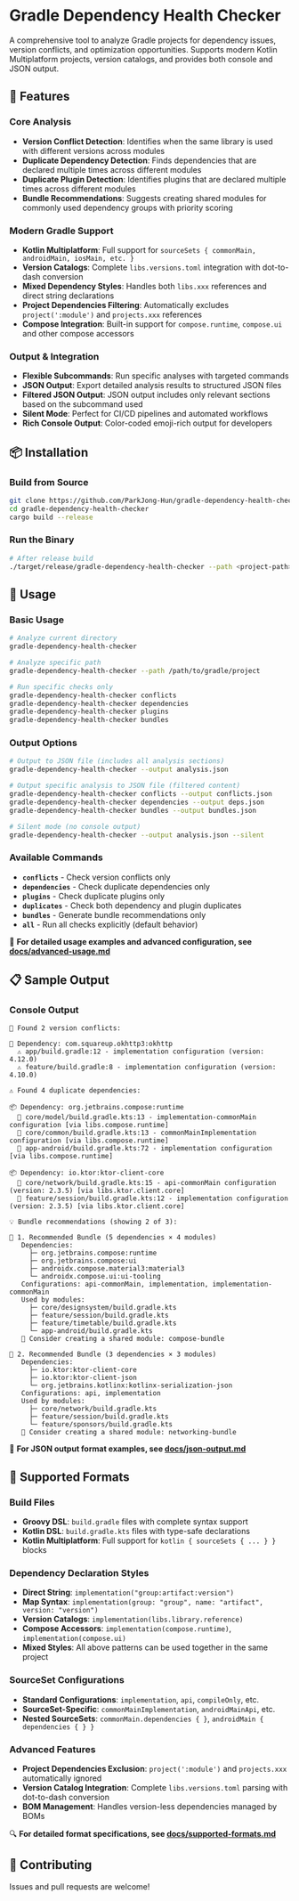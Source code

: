# Gradle Dependency Health Checker

A comprehensive tool to analyze Gradle projects for dependency issues, version conflicts, and optimization opportunities. Supports modern Kotlin Multiplatform projects, version catalogs, and provides both console and JSON output.

## 🚀 Features

### Core Analysis
- **Version Conflict Detection**: Identifies when the same library is used with different versions across modules
- **Duplicate Dependency Detection**: Finds dependencies that are declared multiple times across different modules  
- **Duplicate Plugin Detection**: Identifies plugins that are declared multiple times across different modules
- **Bundle Recommendations**: Suggests creating shared modules for commonly used dependency groups with priority scoring

### Modern Gradle Support
- **Kotlin Multiplatform**: Full support for `sourceSets { commonMain, androidMain, iosMain, etc. }`
- **Version Catalogs**: Complete `libs.versions.toml` integration with dot-to-dash conversion
- **Mixed Dependency Styles**: Handles both `libs.xxx` references and direct string declarations
- **Project Dependencies Filtering**: Automatically excludes `project(':module')` and `projects.xxx` references
- **Compose Integration**: Built-in support for `compose.runtime`, `compose.ui` and other compose accessors

### Output & Integration
- **Flexible Subcommands**: Run specific analyses with targeted commands
- **JSON Output**: Export detailed analysis results to structured JSON files
- **Filtered JSON Output**: JSON output includes only relevant sections based on the subcommand used
- **Silent Mode**: Perfect for CI/CD pipelines and automated workflows
- **Rich Console Output**: Color-coded emoji-rich output for developers

## 📦 Installation

### Build from Source
```bash
git clone https://github.com/ParkJong-Hun/gradle-dependency-health-checker.git
cd gradle-dependency-health-checker
cargo build --release
```

### Run the Binary
```bash
# After release build
./target/release/gradle-dependency-health-checker --path <project-path>
```

## 🎯 Usage

### Basic Usage
```bash
# Analyze current directory
gradle-dependency-health-checker

# Analyze specific path
gradle-dependency-health-checker --path /path/to/gradle/project

# Run specific checks only
gradle-dependency-health-checker conflicts
gradle-dependency-health-checker dependencies
gradle-dependency-health-checker plugins
gradle-dependency-health-checker bundles
```

### Output Options
```bash
# Output to JSON file (includes all analysis sections)
gradle-dependency-health-checker --output analysis.json

# Output specific analysis to JSON file (filtered content)
gradle-dependency-health-checker conflicts --output conflicts.json
gradle-dependency-health-checker dependencies --output deps.json
gradle-dependency-health-checker bundles --output bundles.json

# Silent mode (no console output)
gradle-dependency-health-checker --output analysis.json --silent
```

### Available Commands
- **`conflicts`** - Check version conflicts only
- **`dependencies`** - Check duplicate dependencies only  
- **`plugins`** - Check duplicate plugins only
- **`duplicates`** - Check both dependency and plugin duplicates
- **`bundles`** - Generate bundle recommendations only
- **`all`** - Run all checks explicitly (default behavior)

📖 **For detailed usage examples and advanced configuration, see [docs/advanced-usage.md](docs/advanced-usage.md)**

## 📋 Sample Output

### Console Output
```
🚨 Found 2 version conflicts:

🚨 Dependency: com.squareup.okhttp3:okhttp
  ⚠️ app/build.gradle:12 - implementation configuration (version: 4.12.0)
  ⚠️ feature/build.gradle:8 - implementation configuration (version: 4.10.0)

⚠️ Found 4 duplicate dependencies:

📦 Dependency: org.jetbrains.compose:runtime
  📍 core/model/build.gradle.kts:13 - implementation-commonMain configuration [via libs.compose.runtime]
  📍 core/common/build.gradle.kts:13 - commonMainImplementation configuration [via libs.compose.runtime]
  📍 app-android/build.gradle.kts:72 - implementation configuration [via libs.compose.runtime]

📦 Dependency: io.ktor:ktor-client-core
  📍 core/network/build.gradle.kts:15 - api-commonMain configuration (version: 2.3.5) [via libs.ktor.client.core]
  📍 feature/session/build.gradle.kts:12 - implementation configuration (version: 2.3.5) [via libs.ktor.client.core]

💡 Bundle recommendations (showing 2 of 3):

📎 1. Recommended Bundle (5 dependencies × 4 modules)
   Dependencies:
     ├─ org.jetbrains.compose:runtime
     ├─ org.jetbrains.compose:ui
     ├─ androidx.compose.material3:material3
     └─ androidx.compose.ui:ui-tooling
   Configurations: api-commonMain, implementation, implementation-commonMain
   Used by modules:
     ├─ core/designsystem/build.gradle.kts
     ├─ feature/session/build.gradle.kts
     ├─ feature/timetable/build.gradle.kts
     └─ app-android/build.gradle.kts
   💭 Consider creating a shared module: compose-bundle

📎 2. Recommended Bundle (3 dependencies × 3 modules)
   Dependencies:
     ├─ io.ktor:ktor-client-core
     ├─ io.ktor:ktor-client-json
     └─ org.jetbrains.kotlinx:kotlinx-serialization-json
   Configurations: api, implementation
   Used by modules:
     ├─ core/network/build.gradle.kts
     ├─ feature/session/build.gradle.kts
     └─ feature/sponsors/build.gradle.kts
   💭 Consider creating a shared module: networking-bundle
```

📄 **For JSON output format examples, see [docs/json-output.md](docs/json-output.md)**

## 🔧 Supported Formats

### Build Files
- **Groovy DSL**: `build.gradle` files with complete syntax support
- **Kotlin DSL**: `build.gradle.kts` files with type-safe declarations
- **Kotlin Multiplatform**: Full support for `kotlin { sourceSets { ... } }` blocks

### Dependency Declaration Styles
- **Direct String**: `implementation("group:artifact:version")`
- **Map Syntax**: `implementation(group: "group", name: "artifact", version: "version")`
- **Version Catalogs**: `implementation(libs.library.reference)`
- **Compose Accessors**: `implementation(compose.runtime)`, `implementation(compose.ui)`
- **Mixed Styles**: All above patterns can be used together in the same project

### SourceSet Configurations
- **Standard Configurations**: `implementation`, `api`, `compileOnly`, etc.
- **SourceSet-Specific**: `commonMainImplementation`, `androidMainApi`, etc.
- **Nested SourceSets**: `commonMain.dependencies { }`, `androidMain { dependencies { } }`

### Advanced Features
- **Project Dependencies Exclusion**: `project(':module')` and `projects.xxx` automatically ignored
- **Version Catalog Integration**: Complete `libs.versions.toml` parsing with dot-to-dash conversion
- **BOM Management**: Handles version-less dependencies managed by BOMs

🔍 **For detailed format specifications, see [docs/supported-formats.md](docs/supported-formats.md)**

## 🤝 Contributing

Issues and pull requests are welcome!

